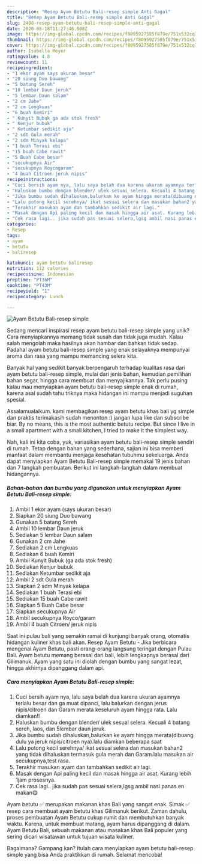 ```yaml
---
description: "Resep Ayam Betutu Bali-resep simple Anti Gagal"
title: "Resep Ayam Betutu Bali-resep simple Anti Gagal"
slug: 2408-resep-ayam-betutu-bali-resep-simple-anti-gagal
date: 2020-08-18T11:27:46.908Z
image: https://img-global.cpcdn.com/recipes/f8095927585f879e/751x532cq70/ayam-betutu-bali-resep-simple-foto-resep-utama.jpg
thumbnail: https://img-global.cpcdn.com/recipes/f8095927585f879e/751x532cq70/ayam-betutu-bali-resep-simple-foto-resep-utama.jpg
cover: https://img-global.cpcdn.com/recipes/f8095927585f879e/751x532cq70/ayam-betutu-bali-resep-simple-foto-resep-utama.jpg
author: Isabella Meyer
ratingvalue: 4.8
reviewcount: 11
recipeingredient:
- "1 ekor ayam says ukuran besar"
- "20 siung Duo bawang"
- "5 batang Sereh"
- "10 lembar Daun jeruk"
- "5 lembar Daun salam"
- "2 cm Jahe"
- "2 cm Lengkuas"
- "6 buah Kemiri"
- " Kunyit Bubuk ga ada stok fresh"
- " Kenjur bubuk"
- " Ketumbar sedikit aja"
- "2 sdt Gula merah"
- "2 sdm Minyak kelapa"
- "1 buah Terasi ebi"
- "15 buah Cabe rawit"
- "5 Buah Cabe besar"
- "secukupnya Air"
- "secukupnya Roycogaram"
- "4 buah Citroen jeruk nipis"
recipeinstructions:
- "Cuci bersih ayam nya, lalu saya belah dua karena ukuran ayamnya terlalu besar dan ga muat dipanci, lalu balurkan dengan jerus nipis/citroen dan Garam merata keseluruh ayam hingga rata. Lalu diamkan!!"
- "Haluskan bumbu dengan blender/ ulek sesuai selera. Kecuali 4 batang sereh, laos, dan 5lembar daun jeruk."
- "Jika bumbu sudah dihaluskan,balurkan ke ayam hingga merata(dibuang dulu ya jeruk nipis/citroen nya).lalu diamkan beberapa saat"
- "Lalu potong kecil serehnya/ ikat sesuai selera dan masukan bahan2 yang tidak dihaluskan termasuk gula merah dan Garam.lalu masukan air secukupnya,test rasa."
- "Terakhir masukan ayam dan tambahkan sedikit air lagi."
- "Masak dengan Api paling kecil dan masak hingga air asat. Kurang lebih 1jam prosesnya."
- "Cek rasa lagi.. jika sudah pas sesuai selera,lgsg ambil nasi panas en makan😋"
categories:
- Resep
tags:
- ayam
- betutu
- baliresep

katakunci: ayam betutu baliresep 
nutrition: 112 calories
recipecuisine: Indonesian
preptime: "PT36M"
cooktime: "PT43M"
recipeyield: "1"
recipecategory: Lunch

---
```



![Ayam Betutu Bali-resep simple](https://img-global.cpcdn.com/recipes/f8095927585f879e/751x532cq70/ayam-betutu-bali-resep-simple-foto-resep-utama.jpg)

Sedang mencari inspirasi resep ayam betutu bali-resep simple yang unik? Cara menyiapkannya memang tidak susah dan tidak juga mudah. Kalau salah mengolah maka hasilnya akan hambar dan bahkan tidak sedap. Padahal ayam betutu bali-resep simple yang enak selayaknya mempunyai aroma dan rasa yang mampu memancing selera kita.

Banyak hal yang sedikit banyak berpengaruh terhadap kualitas rasa dari ayam betutu bali-resep simple, mulai dari jenis bahan, kemudian pemilihan bahan segar, hingga cara membuat dan menyajikannya. Tak perlu pusing kalau mau menyiapkan ayam betutu bali-resep simple enak di rumah, karena asal sudah tahu triknya maka hidangan ini mampu menjadi suguhan spesial.

Assalamualaikum. kami membagikan resep ayam betutu khas bali yg simple dan praktis terimakasih sudah menonton :) jangan lupa like dan subscribe biar. By no means, this is the most authentic betutu recipe. But since I live in a small apartment with a small kitchen, I tried to make it the simplest way.


Nah, kali ini kita coba, yuk, variasikan ayam betutu bali-resep simple sendiri di rumah. Tetap dengan bahan yang sederhana, sajian ini bisa memberi manfaat dalam membantu menjaga kesehatan tubuhmu sekeluarga. Anda dapat menyiapkan Ayam Betutu Bali-resep simple memakai 19 jenis bahan dan 7 langkah pembuatan. Berikut ini langkah-langkah dalam membuat hidangannya.

<!--inarticleads1-->

##### Bahan-bahan dan bumbu yang digunakan untuk menyiapkan Ayam Betutu Bali-resep simple:

1. Ambil 1 ekor ayam (says ukuran besar)
1. Siapkan 20 siung Duo bawang
1. Gunakan 5 batang Sereh
1. Ambil 10 lembar Daun jeruk
1. Sediakan 5 lembar Daun salam
1. Gunakan 2 cm Jahe
1. Sediakan 2 cm Lengkuas
1. Sediakan 6 buah Kemiri
1. Ambil  Kunyit Bubuk (ga ada stok fresh)
1. Sediakan  Kenjur bubuk
1. Sediakan  Ketumbar sedikit aja
1. Ambil 2 sdt Gula merah
1. Siapkan 2 sdm Minyak kelapa
1. Sediakan 1 buah Terasi ebi
1. Sediakan 15 buah Cabe rawit
1. Siapkan 5 Buah Cabe besar
1. Siapkan secukupnya Air
1. Ambil secukupnya Royco/garam
1. Ambil 4 buah Citroen/ jeruk nipis


Saat ini pulau bali yang semakin ramai di kunjungi banyak orang, otomatis hidangan kuliner khas bali akan. Resep Ayam Betutu - Jika berbicara mengenai Ayam Betutu, pasti orang-orang langsung teringat dengan Pulau Bali. Ayam betutu memang berasal dari bali, lebih lengkapnya berasal dari Gilimanuk. Ayam yang satu ini diolah dengan bumbu yang sangat lezat, hingga akhirnya dipanggang dalam api. 

<!--inarticleads2-->

##### Cara menyiapkan Ayam Betutu Bali-resep simple:

1. Cuci bersih ayam nya, lalu saya belah dua karena ukuran ayamnya terlalu besar dan ga muat dipanci, lalu balurkan dengan jerus nipis/citroen dan Garam merata keseluruh ayam hingga rata. Lalu diamkan!!
1. Haluskan bumbu dengan blender/ ulek sesuai selera. Kecuali 4 batang sereh, laos, dan 5lembar daun jeruk.
1. Jika bumbu sudah dihaluskan,balurkan ke ayam hingga merata(dibuang dulu ya jeruk nipis/citroen nya).lalu diamkan beberapa saat
1. Lalu potong kecil serehnya/ ikat sesuai selera dan masukan bahan2 yang tidak dihaluskan termasuk gula merah dan Garam.lalu masukan air secukupnya,test rasa.
1. Terakhir masukan ayam dan tambahkan sedikit air lagi.
1. Masak dengan Api paling kecil dan masak hingga air asat. Kurang lebih 1jam prosesnya.
1. Cek rasa lagi.. jika sudah pas sesuai selera,lgsg ambil nasi panas en makan😋


Ayam betutu ✅ merupakan makanan khas Bali yang sangat enak. Simak ✅ resep cara membuat ayam betutu khas Gilimanuk berikut. Zaman dahulu, proses pembuatan Ayam Betutu cukup rumit dan membutuhkan banyak waktu. Karena, untuk membuat matang, ayam harus dipanggang di dalam. Ayam Betutu Bali, sebuah makanan atau masakan khas Bali populer yang sering dicari wisatawan untuk tujuan wisata kuliner. 

Bagaimana? Gampang kan? Itulah cara menyiapkan ayam betutu bali-resep simple yang bisa Anda praktikkan di rumah. Selamat mencoba!
